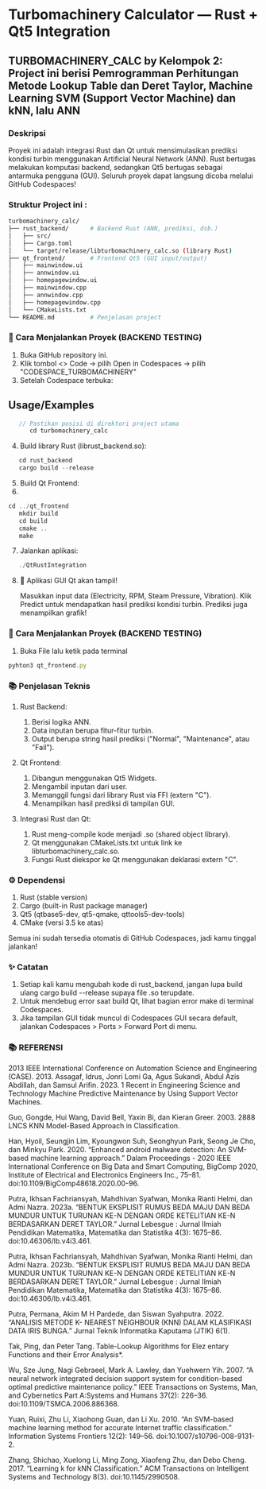 # Turbomachinery Calculator — Rust + Qt5 Integration
## TURBOMACHINERY_CALC by Kelompok 2: Project ini berisi Pemrogramman Perhitungan Metode Lookup Table dan Deret Taylor, Machine Learning SVM (Support Vector Machine) dan kNN, lalu ANN

### Deskripsi

Proyek ini adalah integrasi Rust dan Qt untuk mensimulasikan prediksi kondisi turbin menggunakan Artificial Neural Network (ANN).
Rust bertugas melakukan komputasi backend, sedangkan Qt5 bertugas sebagai antarmuka pengguna (GUI).
Seluruh proyek dapat langsung dicoba melalui GitHub Codespaces!

### Struktur Project ini :
```bash
turbomachinery_calc/
├── rust_backend/      # Backend Rust (ANN, prediksi, dsb.)
│   ├── src/
│   ├── Cargo.toml
│   └── target/release/libturbomachinery_calc.so (library Rust)
├── qt_frontend/       # Frontend Qt5 (GUI input/output)
│   ├── mainwindow.ui
│   ├── annwindow.ui
│   ├── homepagewindow.ui
│   ├── mainwindow.cpp
│   ├── annwindow.cpp
│   ├── homepagewindow.cpp
│   └── CMakeLists.txt
└── README.md          # Penjelasan project
```

### 🚀 Cara Menjalankan Proyek (BACKEND TESTING)
1. Buka GitHub repository ini.
2. Klik tombol <> Code → pilih Open in Codespaces → pilih "CODESPACE_TURBOMACHINERY"
3. Setelah Codespace terbuka:
## Usage/Examples

```javascript
   // Pastikan posisi di direktori project utama
      cd turbomachinery_calc
```

4. Build library Rust (librust_backend.so):
   
```javascript
   cd rust_backend
   cargo build --release
```

5. Build Qt Frontend:
6.    
```javascript
cd ../qt_frontend
   mkdir build
   cd build
   cmake ..
   make
```

7. Jalankan aplikasi:
```javascript
   ./QtRustIntegration
```

8. 🎉 Aplikasi GUI Qt akan tampil!

    Masukkan input data (Electricity, RPM, Steam Pressure, Vibration).
    Klik Predict untuk mendapatkan hasil prediksi kondisi turbin.
    Prediksi juga menampilkan grafik!

### 🚀 Cara Menjalankan Proyek (BACKEND TESTING)
1. Buka File lalu ketik pada terminal
```javascript
pyhton3 qt_frontend.py
```
### 📚 Penjelasan Teknis
1. Rust Backend:
    1. Berisi logika ANN.
    2. Data inputan berupa fitur-fitur turbin.
    3. Output berupa string hasil prediksi ("Normal", "Maintenance", atau "Fail").

2. Qt Frontend:
    1. Dibangun menggunakan Qt5 Widgets.
    2. Mengambil inputan dari user.
    3. Memanggil fungsi dari library Rust via FFI (extern "C").
    4. Menampilkan hasil prediksi di tampilan GUI.

3. Integrasi Rust dan Qt:
    1. Rust meng-compile kode menjadi .so (shared object library).
    2. Qt menggunakan CMakeLists.txt untuk link ke libturbomachinery_calc.so.
    3. Fungsi Rust diekspor ke Qt menggunakan deklarasi extern "C".

### ⚙️ Dependensi
1. Rust (stable version)
2. Cargo (built-in Rust package manager)
3. Qt5 (qtbase5-dev, qt5-qmake, qttools5-dev-tools)
4. CMake (versi 3.5 ke atas)

Semua ini sudah tersedia otomatis di GitHub Codespaces, jadi kamu tinggal jalankan!

### ✨ Catatan
1. Setiap kali kamu mengubah kode di rust_backend, jangan lupa build ulang cargo build --release supaya file .so terupdate.
2. Untuk mendebug error saat build Qt, lihat bagian error make di terminal Codespaces.
3. Jika tampilan GUI tidak muncul di Codespaces GUI secara default, jalankan Codespaces > Ports > Forward Port di menu.

### 📚 REFERENSI
2013 IEEE International Conference on Automation Science and Engineering (CASE). 2013.
Assagaf, Idrus, Jonri Lomi Ga, Agus Sukandi, Abdul Azis Abdillah, dan Samsul Arifin. 2023.
1 Recent in Engineering Science and Technology Machine Predictive Maintenance by
Using Support Vector Machines.

Guo, Gongde, Hui Wang, David Bell, Yaxin Bi, dan Kieran Greer. 2003. 2888 LNCS KNN
Model-Based Approach in Classification.

Han, Hyoil, Seungjin Lim, Kyoungwon Suh, Seonghyun Park, Seong Je Cho, dan Minkyu
Park. 2020. “Enhanced android malware detection: An SVM-based machine learning
approach.” Dalam Proceedings - 2020 IEEE International Conference on Big Data and
Smart Computing, BigComp 2020, Institute of Electrical and Electronics Engineers Inc.,
75–81. doi:10.1109/BigComp48618.2020.00-96.

Putra, Ikhsan Fachriansyah, Mahdhivan Syafwan, Monika Rianti Helmi, dan Admi Nazra.
2023a. “BENTUK EKSPLISIT RUMUS BEDA MAJU DAN BEDA MUNDUR UNTUK
TURUNAN KE-N DENGAN ORDE KETELITIAN KE-N BERDASARKAN DERET
TAYLOR.” Jurnal Lebesgue : Jurnal Ilmiah Pendidikan Matematika, Matematika dan
Statistika 4(3): 1675–86. doi:10.46306/lb.v4i3.461.

Putra, Ikhsan Fachriansyah, Mahdhivan Syafwan, Monika Rianti Helmi, dan Admi Nazra.
2023b. “BENTUK EKSPLISIT RUMUS BEDA MAJU DAN BEDA MUNDUR UNTUK
TURUNAN KE-N DENGAN ORDE KETELITIAN KE-N BERDASARKAN DERET
TAYLOR.” Jurnal Lebesgue : Jurnal Ilmiah Pendidikan Matematika, Matematika dan
Statistika 4(3): 1675–86. doi:10.46306/lb.v4i3.461.

Putra, Permana, Akim M H Pardede, dan Siswan Syahputra. 2022. “ANALISIS METODE K-
NEAREST NEIGHBOUR (KNN) DALAM KLASIFIKASI DATA IRIS BUNGA.”
Jurnal Teknik Informatika Kaputama (JTIK) 6(1).

Tak, Ping, dan Peter Tang. Table-Lookup Algorithms for Elez entary Functions and their Error
Analysis*.

Wu, Sze Jung, Nagi Gebraeel, Mark A. Lawley, dan Yuehwern Yih. 2007. “A neural network
integrated decision support system for condition-based optimal predictive maintenance
policy.” IEEE Transactions on Systems, Man, and Cybernetics Part A:Systems and
Humans 37(2): 226–36. doi:10.1109/TSMCA.2006.886368.

Yuan, Ruixi, Zhu Li, Xiaohong Guan, dan Li Xu. 2010. “An SVM-based machine learning
method for accurate Internet traffic classification.” Information Systems Frontiers 12(2):
149–56. doi:10.1007/s10796-008-9131-2.

Zhang, Shichao, Xuelong Li, Ming Zong, Xiaofeng Zhu, dan Debo Cheng. 2017. “Learning k
for kNN Classification.” ACM Transactions on Intelligent Systems and Technology 8(3).
doi:10.1145/2990508.
